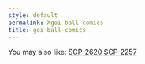 ```yaml
---
style: default
permalink: Xgoi-ball-comics
title: goi-ball-comics
---
```

You may also like:
[SCP-2620](http://scp-wiki.net/scp-2620)
[SCP-2257](http://scp-wiki.net/scp-2257)